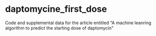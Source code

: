 # daptomycine_first_dose
Code and supplemental data for the article entitled "A machine leanring algorithm to predict the starting dose of daptomycin"
